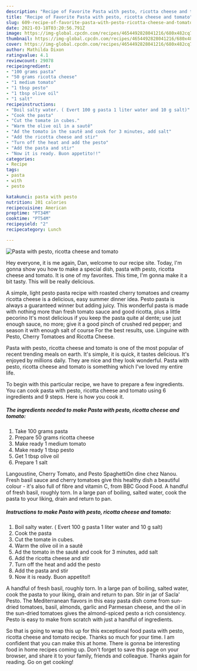 ```yaml
---
description: "Recipe of Favorite Pasta with pesto, ricotta cheese and tomato"
title: "Recipe of Favorite Pasta with pesto, ricotta cheese and tomato"
slug: 609-recipe-of-favorite-pasta-with-pesto-ricotta-cheese-and-tomato
date: 2021-03-18T03:20:56.791Z
image: https://img-global.cpcdn.com/recipes/4654492828041216/680x482cq70/pasta-with-pesto-ricotta-cheese-and-tomato-recipe-main-photo.jpg
thumbnail: https://img-global.cpcdn.com/recipes/4654492828041216/680x482cq70/pasta-with-pesto-ricotta-cheese-and-tomato-recipe-main-photo.jpg
cover: https://img-global.cpcdn.com/recipes/4654492828041216/680x482cq70/pasta-with-pesto-ricotta-cheese-and-tomato-recipe-main-photo.jpg
author: Mathilda Dixon
ratingvalue: 4.1
reviewcount: 29078
recipeingredient:
- "100 grams pasta"
- "50 grams ricotta cheese"
- "1 medium tomato"
- "1 tbsp pesto"
- "1 tbsp olive oil"
- "1 salt"
recipeinstructions:
- "Boil salty water. ( Evert 100 g pasta 1 liter water and 10 g salt)"
- "Cook the pasta"
- "Cut the tomate in cubes."
- "Warm the olive oil in a sautê"
- "Ad the tomato in the sautê and cook for 3 minutes, add salt"
- "Add the ricotta cheese and stir"
- "Turn off the heat and add the pesto"
- "Add the pasta and stir"
- "Now it is ready. Buon appetito!!"
categories:
- Recipe
tags:
- pasta
- with
- pesto

katakunci: pasta with pesto 
nutrition: 201 calories
recipecuisine: American
preptime: "PT34M"
cooktime: "PT54M"
recipeyield: "2"
recipecategory: Lunch

---
```



![Pasta with pesto, ricotta cheese and tomato](https://img-global.cpcdn.com/recipes/4654492828041216/680x482cq70/pasta-with-pesto-ricotta-cheese-and-tomato-recipe-main-photo.jpg)

Hey everyone, it is me again, Dan, welcome to our recipe site. Today, I'm gonna show you how to make a special dish, pasta with pesto, ricotta cheese and tomato. It is one of my favorites. This time, I'm gonna make it a bit tasty. This will be really delicious.

A simple, light pesto pasta recipe with roasted cherry tomatoes and creamy ricotta cheese is a delicious, easy summer dinner idea. Pesto pasta is always a guaranteed winner but adding juicy. This wonderful pasta is made with nothing more than fresh tomato sauce and good ricotta, plus a little pecorino It&#39;s most delicious if you keep the pasta quite al dente; use just enough sauce, no more; give it a good pinch of crushed red pepper; and season it with enough salt of course For the best results, use. Linguine with Pesto, Cherry Tomatoes and Ricotta Cheese.

Pasta with pesto, ricotta cheese and tomato is one of the most popular of recent trending meals on earth. It's simple, it is quick, it tastes delicious. It's enjoyed by millions daily. They are nice and they look wonderful. Pasta with pesto, ricotta cheese and tomato is something which I've loved my entire life.


To begin with this particular recipe, we have to prepare a few ingredients. You can cook pasta with pesto, ricotta cheese and tomato using 6 ingredients and 9 steps. Here is how you cook it.

<!--inarticleads1-->

##### The ingredients needed to make Pasta with pesto, ricotta cheese and tomato:

1. Take 100 grams pasta
1. Prepare 50 grams ricotta cheese
1. Make ready 1 medium tomato
1. Make ready 1 tbsp pesto
1. Get 1 tbsp olive oil
1. Prepare 1 salt


Langoustine, Cherry Tomato, and Pesto SpaghettiOn dine chez Nanou. Fresh basil sauce and cherry tomatoes give this healthy dish a beautiful colour - it&#39;s also full of fibre and vitamin C, from BBC Good Food. A handful of fresh basil, roughly torn. In a large pan of boiling, salted water, cook the pasta to your liking, drain and return to pan. 

<!--inarticleads2-->

##### Instructions to make Pasta with pesto, ricotta cheese and tomato:

1. Boil salty water. ( Evert 100 g pasta 1 liter water and 10 g salt)
1. Cook the pasta
1. Cut the tomate in cubes.
1. Warm the olive oil in a sautê
1. Ad the tomato in the sautê and cook for 3 minutes, add salt
1. Add the ricotta cheese and stir
1. Turn off the heat and add the pesto
1. Add the pasta and stir
1. Now it is ready. Buon appetito!!


A handful of fresh basil, roughly torn. In a large pan of boiling, salted water, cook the pasta to your liking, drain and return to pan. Stir in jar of Sacla&#39; Pesto. The Mediterranean flavors in this easy pasta dish come from sun-dried tomatoes, basil, almonds, garlic and Parmesan cheese, and the oil in the sun-dried tomatoes gives the almond-spiced pesto a rich consistency. Pesto is easy to make from scratch with just a handful of ingredients. 

So that is going to wrap this up for this exceptional food pasta with pesto, ricotta cheese and tomato recipe. Thanks so much for your time. I am confident that you can make this at home. There is gonna be interesting food in home recipes coming up. Don't forget to save this page on your browser, and share it to your family, friends and colleague. Thanks again for reading. Go on get cooking!
